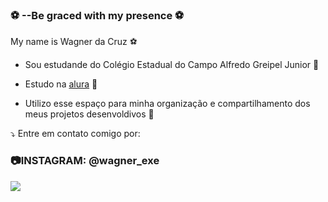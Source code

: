 ### ⚽ --Be graced with my presence ⚽

My name is Wagner da Cruz ⚽

- Sou estudande do Colégio Estadual do Campo Alfredo Greipel Junior 🥇

- Estudo na [alura](https://www.alura.com.br/) 🥈

- Utilizo esse espaço para minha organização e compartilhamento dos meus projetos desenvoldivos 🥉

⤵️ Entre em contato comigo por:

### 📷INSTAGRAM: @wagner_exe
 

![](https://media.tenor.com/e1WoIm5UhjkAAAAC/cristiano-ronaldo.gif)

